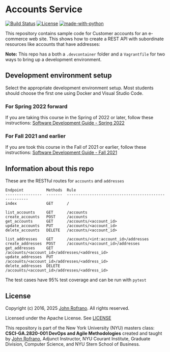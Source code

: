 # Accounts Service

[![Build Status](https://github.com/nyu-devops/sample-accounts/actions/workflows/ci.yml/badge.svg)](https://github.com/nyu-devops/sample-accounts/actions)
[![License](https://img.shields.io/badge/License-Apache%202.0-blue.svg)](https://opensource.org/licenses/Apache-2.0)
[![made-with-python](https://img.shields.io/badge/Made%20with-Python-red.svg)](https://www.python.org/)


This repository contains sample code for Customer accounts for an e-commerce web site. This shows how to create a REST API with subordinate resources like accounts that have addresses:

**Note:** This repo has a both a `.devcontainer` folder and a `Vagrantfile` for two ways to bring up a development environment.

## Development environment setup

Select the appropriate development environment setup. Most students should choose the first one using Docker and Visual Studio Code.

### For Spring 2022 forward

If you are taking this course in the Spring of 2022 or later, follow these instructions: [Software Development Guide - Spring 2022](docs/vscode-docker.md)

### For Fall 2021 and earlier

If you are took this course in the Fall of 2021 or earlier, follow these instructions: [Software Development Guide - Fall 2021](docs/vagrant-virtualbox.md)

## Information about this repo

These are the RESTful routes for `accounts` and `addresses`
```
Endpoint          Methods  Rule
----------------  -------  -----------------------------------------------------
index             GET      /

list_accounts     GET      /accounts
create_accounts   POST     /accounts
get_accounts      GET      /accounts/<account_id>
update_accounts   PUT      /accounts/<account_id>
delete_accounts   DELETE   /accounts/<account_id>

list_addresses    GET      /accounts/<int:account_id>/addresses
create_addresses  POST     /accounts/<account_id>/addresses
get_addresses     GET      /accounts/<account_id>/addresses/<address_id>
update_addresses  PUT      /accounts/<account_id>/addresses/<address_id>
delete_addresses  DELETE   /accounts/<account_id>/addresses/<address_id>
```

The test cases have 95% test coverage and can be run with `pytest`

## License

Copyright (c) 2016, 2025 [John Rofrano](https://www.linkedin.com/in/JohnRofrano/). All rights reserved.

Licensed under the Apache License. See [LICENSE](LICENSE)

This repository is part of the New York University (NYU) masters class: **CSCI-GA.2820-001 DevOps and Agile Methodologies** created and taught by [John Rofrano](https://cs.nyu.edu/~rofrano/), Adjunct Instructor, NYU Courant Institute, Graduate Division, Computer Science, and NYU Stern School of Business.
